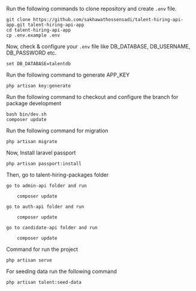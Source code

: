 Run the following commands to clone repository and create `.env` file.

    git clone https://github.com/sakhawathossensadi/talent-hiring-api-app.git talent-hiring-api-app
    cd talent-hiring-api-app
    cp .env.example .env

Now, check & configure your `.env` file like DB_DATABASE, DB_USERNAME, DB_PASSWORD etc.

    set DB_DATABASE=talentdb

Run the following command to generate APP_KEY

    php artisan key:generate

Run the following command to checkout and configure the branch for package development

    bash bin/dev.sh
    composer update

Run the following command for migration

    php artisan migrate

Now, Install laravel passport

    php artisan passport:install

Then, go to talent-hiring-packages folder

    go to admin-api folder and run

        composer update

    go to auth-api folder and run

        composer update

    go to candidate-api folder and run

        composer update

Command for run the project

    php artisan serve

For seeding data run the following command

    php artisan talent:seed-data
